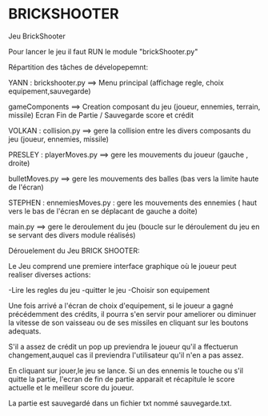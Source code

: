 # BRICKSHOOTER
Jeu BrickShooter

Pour lancer le jeu il faut RUN le module "brickShooter.py"

Répartition des tâches de dévelopepemnt:

YANN :  brickshooter.py  ==> Menu principal (affichage regle, choix equipement,sauvegarde)

gameComponents   ==> Creation composant du jeu (joueur, ennemies, terrain, missile) Ecran Fin de Partie / Sauvegarde score et crédit


VOLKAN : collision.py ==> gere  la collision entre les  divers composants du jeu (joueur, ennemies, missile)


PRESLEY : playerMoves.py ==> gere les mouvements du joueur (gauche , droite)
          
bulletMoves.py ==> gere les mouvements des balles (bas vers la limite haute de l'écran)

STEPHEN : ennemiesMoves.py : gere les mouvements des ennemies ( haut vers le bas de l'écran en se déplacant de gauche a doite)
	        
main.py  ==> gere le deroulement du jeu (boucle sur le déroulement du jeu en se servant des divers module réalisés)


Dérouelement du Jeu BRICK SHOOTER:

Le Jeu comprend une premiere interface graphique où le joueur peut realiser diverses actions:

-Lire les regles du jeu
-quitter le jeu
-Choisir son equipement

Une fois arrivé a l'écran de choix d'equipement, si le joueur a gagné précédemment des crédits,
il pourra s'en servir pour ameliorer ou diminuer la vitesse de son vaisseau ou de ses missiles
en cliquant sur les boutons adequats.

S'il a assez de crédit un pop up previendra le joueur qu'il a ffectuerun changement,auquel cas il
previendra l'utilisateur qu'il n'en a pas assez.

En cliquant sur jouer,le jeu se lance. Si un des ennemis le touche ou s'il quitte la partie, l'ecran
de fin de partie apparait et récapitule le score actuelle et le meilleur score du joueur.

La partie est sauvegardé dans un fichier txt nommé sauvegarde.txt.
